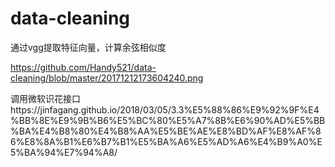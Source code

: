 # data-cleaning
通过vgg提取特征向量，计算余弦相似度

https://github.com/Handy521/data-cleaning/blob/master/20171212173604240.png

      

调用微软识花接口https://jinfagang.github.io/2018/03/05/3.3%E5%88%86%E9%92%9F%E4%BB%8E%E9%9B%B6%E5%BC%80%E5%A7%8B%E6%90%AD%E5%BB%BA%E4%B8%80%E4%B8%AA%E5%BE%AE%E8%BD%AF%E8%AF%86%E8%8A%B1%E6%B7%B1%E5%BA%A6%E5%AD%A6%E4%B9%A0%E5%BA%94%E7%94%A8/
